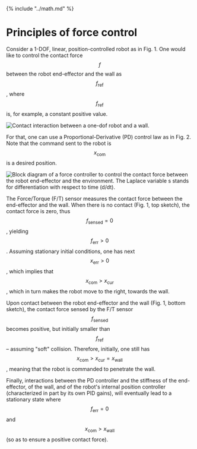 {% include "../math.md" %}

# Principles of force control

Consider a 1-DOF, linear, position-controlled robot as in Fig. 1. One
would like to control the contact force $$f$$ between the robot
end-effector and the wall as $$f_\mathrm{ref}$$, where
$$f_\mathrm{ref}$$ is, for example, a constant positive value.

![Contact interaction between a one-dof robot and a
 wall.](../assets/control/one_dof.png)

For that, one can use a Proportional-Derivative (PD) control law as in
Fig. 2. Note that the command sent to the robot is $$x_\mathrm{com}$$
is a desired position.

![Block diagram of a force controller to control the contact force
between the robot end-effector and the environment. The Laplace
variable s stands for differentiation with respect to time
(d/dt).](../assets/control/controller.png)


The Force/Torque (F/T) sensor measures the contact force between the
end-effector and the wall. When there is no contact (Fig. 1, top
sketch), the contact force is zero, thus $$f_\mathrm{sensed}=0$$,
yielding $$f_\mathrm{err}>0$$. Assuming stationary initial conditions,
one has next $$x_\mathrm{err}>0$$, which implies that
$$x_\mathrm{com}>x_\mathrm{cur}$$, which in turn makes the robot move
to the right, towards the wall.

Upon contact between the robot end-effector and the wall (Fig. 1,
bottom sketch), the contact force sensed by the F/T sensor
$$f_\mathrm{sensed}$$ becomes positive, but initially smaller than
$$f_\mathrm{ref}$$ – assuming "soft" collision. Therefore, initially,
one still has $$x_\mathrm{com}>x_\mathrm{cur}=x_\mathrm{wall}$$,
meaning that the robot is commanded to penetrate the wall.

Finally, interactions between the PD controller and the stiffness of
the end-effector, of the wall, and of the robot's internal position
controller (characterized in part by its own PID gains), will
eventually lead to a stationary state where $$f_\mathrm{err}=0$$ and
$$x_\mathrm{com}>x_\mathrm{wall}$$ (so as to ensure a positive contact
force).
